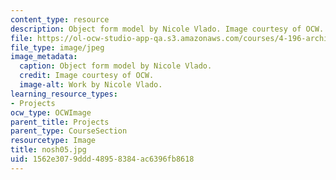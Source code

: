 ```yaml
---
content_type: resource
description: Object form model by Nicole Vlado. Image courtesy of OCW.
file: https://ol-ocw-studio-app-qa.s3.amazonaws.com/courses/4-196-architecture-design-level-ii-cuba-studio-spring-2004/1562e3079ddd48958384ac6396fb8618_nosh05.jpg
file_type: image/jpeg
image_metadata:
  caption: Object form model by Nicole Vlado.
  credit: Image courtesy of OCW.
  image-alt: Work by Nicole Vlado.
learning_resource_types:
- Projects
ocw_type: OCWImage
parent_title: Projects
parent_type: CourseSection
resourcetype: Image
title: nosh05.jpg
uid: 1562e307-9ddd-4895-8384-ac6396fb8618
---
```

